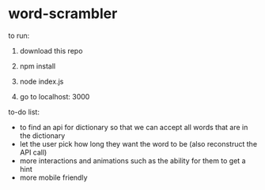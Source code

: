 # word-scrambler

to run:

1. download this repo

2. npm install

3. node index.js

4. go to localhost: 3000


to-do list:
* to find an api for dictionary so that we can accept all words that are in the dictionary
* let the user pick how long they want the word to be (also reconstruct the API call)
* more interactions and animations such as the ability for them to get a hint
* more mobile friendly
